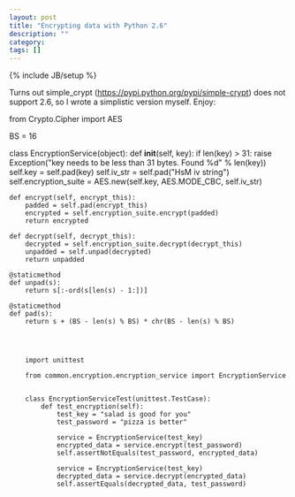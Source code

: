 ```yaml
---
layout: post
title: "Encrypting data with Python 2.6"
description: ""
category:
tags: []
---
```

{% include JB/setup %}

Turns out simple_crypt (https://pypi.python.org/pypi/simple-crypt) does not support 2.6, so I wrote a simplistic version myself. Enjoy:

from Crypto.Cipher import AES

BS = 16


class EncryptionService(object):
    def __init__(self, key):
        if len(key) > 31:
            raise Exception("key needs to be less than 31 bytes. Found %d" % len(key))
        self.key = self.pad(key)
        self.iv_str = self.pad("HsM iv string")
        self.encryption_suite = AES.new(self.key, AES.MODE_CBC, self.iv_str)

    def encrypt(self, encrypt_this):
        padded = self.pad(encrypt_this)
        encrypted = self.encryption_suite.encrypt(padded)
        return encrypted

    def decrypt(self, decrypt_this):
        decrypted = self.encryption_suite.decrypt(decrypt_this)
        unpadded = self.unpad(decrypted)
        return unpadded

    @staticmethod
    def unpad(s):
        return s[:-ord(s[len(s) - 1:])]

    @staticmethod
    def pad(s):
        return s + (BS - len(s) % BS) * chr(BS - len(s) % BS)




        import unittest

        from common.encryption.encryption_service import EncryptionService


        class EncryptionServiceTest(unittest.TestCase):
            def test_encryption(self):
                test_key = "salad is good for you"
                test_password = "pizza is better"

                service = EncryptionService(test_key)
                encrypted_data = service.encrypt(test_password)
                self.assertNotEquals(test_password, encrypted_data)

                service = EncryptionService(test_key)
                decrypted_data = service.decrypt(encrypted_data)
                self.assertEquals(decrypted_data, test_password)
